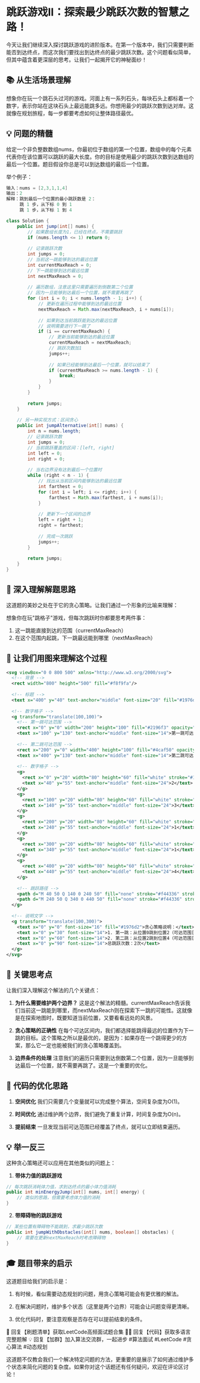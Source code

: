 # 跳跃游戏II：探索最少跳跃次数的智慧之路！

今天让我们继续深入探讨跳跃游戏的进阶版本。在第一个版本中，我们只需要判断能否到达终点，而这次我们要找出到达终点的最少跳跃次数。这个问题看似简单，但其中蕴含着更深层的思考。让我们一起揭开它的神秘面纱！

## 📚 从生活场景理解

想象你在玩一个跳石头过河的游戏。河面上有一系列石头，每块石头上都标着一个数字，表示你站在这块石头上最远能跳多远。你想用最少的跳跃次数到达对岸。这就像在规划旅程，每一步都要考虑如何让整体路径最优。

## 💡 问题的精髓

给定一个非负整数数组nums，你最初位于数组的第一个位置，数组中的每个元素代表你在该位置可以跳跃的最大长度。你的目标是使用最少的跳跃次数到达数组的最后一个位置。题目假设你总是可以到达数组的最后一个位置。

举个例子：
```java
输入：nums = [2,3,1,1,4]
输出：2
解释：跳到最后一个位置的最小跳跃数是 2：
     跳 1 步，从下标 0 到 1
     跳 1 步，从下标 1 到 4
```



```java
class Solution {
    public int jump(int[] nums) {
        // 如果数组长度为1，已经在终点，不需要跳跃
        if (nums.length <= 1) return 0;
        
        // 记录跳跃次数
        int jumps = 0;
        // 当前这一跳能够到达的最远位置
        int currentMaxReach = 0;
        // 下一跳能够到达的最远位置
        int nextMaxReach = 0;
        
        // 遍历数组，注意这里只需要遍历到倒数第二个位置
        // 因为一旦能够到达最后一个位置，就不需要再跳了
        for (int i = 0; i < nums.length - 1; i++) {
            // 更新在遍历过程中能够到达的最远位置
            nextMaxReach = Math.max(nextMaxReach, i + nums[i]);
            
            // 如果到达当前跳跃能到达的最远位置
            // 说明需要进行下一跳了
            if (i == currentMaxReach) {
                // 更新当前能够到达的最远位置
                currentMaxReach = nextMaxReach;
                // 跳跃次数加1
                jumps++;
                
                // 如果已经能够到达最后一个位置，就可以结束了
                if (currentMaxReach >= nums.length - 1) {
                    break;
                }
            }
        }
        
        return jumps;
    }
    
    // 另一种实现方式：区间贪心
    public int jumpAlternative(int[] nums) {
        int n = nums.length;
        // 记录跳跃次数
        int jumps = 0;
        // 当前跳跃覆盖的区间：[left, right]
        int left = 0;
        int right = 0;
        
        // 当右边界没有达到最后一个位置时
        while (right < n - 1) {
            // 找出从当前区间内能够到达的最远位置
            int farthest = 0;
            for (int i = left; i <= right; i++) {
                farthest = Math.max(farthest, i + nums[i]);
            }
            
            // 更新下一个区间的边界
            left = right + 1;
            right = farthest;
            
            // 完成一次跳跃
            jumps++;
        }
        
        return jumps;
    }
}

```

## 📝 深入理解解题思路

这道题的美妙之处在于它的贪心策略。让我们通过一个形象的比喻来理解：

想象你在玩"跳格子"游戏，但每次跳跃时你都要思考两件事：
1. 这一跳能直接到达的范围（currentMaxReach）
2. 在这个范围内起跳，下一跳最远能到哪里（nextMaxReach）

## 🎨 让我们用图来理解这个过程



```svg
<svg viewBox="0 0 800 500" xmlns="http://www.w3.org/2000/svg">
  <!-- 背景 -->
  <rect width="800" height="500" fill="#f8f9fa"/>
  
  <!-- 标题 -->
  <text x="400" y="40" text-anchor="middle" font-size="20" fill="#1976d2">跳跃游戏II：贪心策略可视化</text>
  
  <!-- 数字格子 -->
  <g transform="translate(100,100)">
    <!-- 第一跳可达范围 -->
    <rect x="0" y="0" width="200" height="100" fill="#2196f3" opacity="0.2"/>
    <text x="100" y="130" text-anchor="middle" font-size="14">第一跳可达范围</text>
    
    <!-- 第二跳可达范围 -->
    <rect x="200" y="0" width="400" height="100" fill="#4caf50" opacity="0.2"/>
    <text x="400" y="130" text-anchor="middle" font-size="14">第二跳可达范围</text>
    
    <!-- 数字格子 -->
    <g>
      <rect x="0" y="20" width="80" height="60" fill="white" stroke="#1976d2"/>
      <text x="40" y="55" text-anchor="middle" font-size="24">2</text>
    </g>
    <g>
      <rect x="100" y="20" width="80" height="60" fill="white" stroke="#1976d2"/>
      <text x="140" y="55" text-anchor="middle" font-size="24">3</text>
    </g>
    <g>
      <rect x="200" y="20" width="80" height="60" fill="white" stroke="#1976d2"/>
      <text x="240" y="55" text-anchor="middle" font-size="24">1</text>
    </g>
    <g>
      <rect x="300" y="20" width="80" height="60" fill="white" stroke="#1976d2"/>
      <text x="340" y="55" text-anchor="middle" font-size="24">1</text>
    </g>
    <g>
      <rect x="400" y="20" width="80" height="60" fill="white" stroke="#1976d2"/>
      <text x="440" y="55" text-anchor="middle" font-size="24">4</text>
    </g>
    
    <!-- 跳跃路径 -->
    <path d="M 40 50 Q 140 0 240 50" fill="none" stroke="#f44336" stroke-width="2"/>
    <path d="M 240 50 Q 340 0 440 50" fill="none" stroke="#f44336" stroke-width="2"/>
  </g>
  
  <!-- 说明文字 -->
  <g transform="translate(100,300)">
    <text x="0" y="0" font-size="16" fill="#1976d2">贪心策略说明：</text>
    <text x="0" y="30" font-size="14">1. 第一跳：从位置0跳到位置2（可达范围[1,2]中选择最优）</text>
    <text x="0" y="60" font-size="14">2. 第二跳：从位置2跳到位置4（可达范围[3,4]中选择最优）</text>
    <text x="0" y="90" font-size="14">总跳跃次数：2次</text>
  </g>
</svg>

```

## 🎯 关键思考点

让我们深入理解这个解法的几个关键点：

1. **为什么需要维护两个边界？**
   这是这个解法的精髓。currentMaxReach告诉我们当前这一跳能到哪里，而nextMaxReach则在探索下一跳的可能性。这就像是在探索地图时，既要知道当前位置，又要看看远处的风景。

2. **贪心策略的正确性**
   在每个可达区间内，我们都选择能跳得最远的位置作为下一跳的目标。这个策略之所以是最优的，是因为：如果存在一个跳得更少的方案，那么它一定也能被我们的贪心策略覆盖到。

3. **边界条件的处理**
   注意我们的遍历只需要到达倒数第二个位置，因为一旦能够到达最后一个位置，就不需要再跳了。这是一个重要的优化。

## 🌟 代码的优化思路

1. **空间优化**
   我们只需要几个变量就可以完成整个算法，空间复杂度为O(1)。

2. **时间优化**
   通过维护两个边界，我们避免了重复计算，时间复杂度为O(n)。

3. **提前结束**
   一旦发现当前可达范围已经覆盖了终点，就可以立即结束遍历。

## 💡 举一反三

这种贪心策略还可以应用在其他类似的问题上：

1. **带体力值的跳跃游戏**
```java
// 每次跳跃消耗体力值，求到达终点的最小体力值消耗
public int minEnergyJump(int[] nums, int[] energy) {
    // 类似的思路，但需要考虑体力值的消耗
}
```

2. **带障碍物的跳跃游戏**
```java
// 某些位置有障碍物不能跳到，求最少跳跃次数
public int jumpWithObstacles(int[] nums, boolean[] obstacles) {
    // 需要在更新nextMaxReach时考虑障碍物
}
```

## 🎓 题目带来的启示

这道题目给我们的启示是：

1. 有时候，看似需要动态规划的问题，用贪心策略可能会有更优雅的解法。

2. 在解决问题时，维护多个状态（这里是两个边界）可能会让问题变得更清晰。

3. 优化代码时，要注意观察是否存在可以提前结束的条件。


🎁 回复【刷题清单】获取LeetCode高频面试题合集
🧑‍💻 回复【代码】获取多语言完整题解
💡 回复【加群】加入算法交流群，一起进步
#算法面试 #LeetCode #贪心算法 #动态规划

这道题不仅教会我们一个解决特定问题的方法，更重要的是展示了如何通过维护多个状态来简化问题的复杂度。如果你对这个话题还有任何疑问，欢迎在评论区讨论！